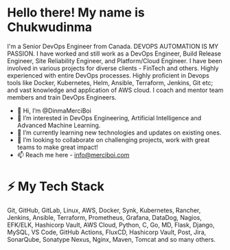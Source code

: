 # Hello there! My name is Chukwudinma 
I'm a Senior DevOps Engineer from Canada. DEVOPS AUTOMATION IS MY PASSION. I have worked and still work as a DevOps Engineer, Build Release Engineer, Site Reliability Engineer,
and Platform/Cloud Engineer. I have been involved in various projects for diverse clients - FinTech and others. Highly experienced with entire DevOps processes.
Highly proficient in Devops tools like Docker, Kubernetes, Helm, Ansible, Terraform, Jenkins, Git etc; and vast knowledge and application of AWS cloud. I coach and mentor team members
and train DevOps Engineers.

- 👋 Hi, I’m @DinmaMerciBoi
- 👀 I’m interested in DevOps Engineering, Artificial Intelligence and Advanced Machine Learning.
- 🌱 I’m currently learning new technologies and updates on existing ones.
- 💞️ I’m looking to collaborate on challenging projects, work with great teams to make great impact!
- 📫 Reach me here - info@merciboi.com

# ⚡ My Tech Stack
Git, GitHub, GitLab, Linux, AWS, Docker, Synk, Kubernetes, Rancher, Jenkins, Ansible, Terraform, Prometheus, Grafana, DataDog, Nagios, EFK/ELK, Hashicorp Vault, AWS Cloud, Python, C, Go, MD, Flask, Django, MySQL, VS Code, GitHub Actions, FluxCD, Hashicorp Vault, Post, Jira, SonarQube, Sonatype Nexus, Nginx, Maven, Tomcat and so many others.



<!---
DinmaMerciBoi/DinmaMerciBoi is a ✨ special ✨ repository because its `README.md` (this file) appears on your GitHub profile.
You can click the Preview link to take a look at your changes.
--->
